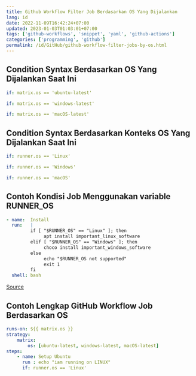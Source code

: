 ```yaml
---
title: Github Workflow Filter Job Berdasarkan OS Yang Dijalankan
lang: id
date: 2022-11-09T16:42:24+07:00
updated: 2023-01-03T01:03:01+07:00
tags: ['github-workflows', 'snippet', 'yaml', 'github-actions']
categories: ['programming', 'github']
permalink: /id/GitHub/github-workflow-filter-jobs-by-os.html
---
```


## Condition Syntax Berdasarkan OS Yang Dijalankan Saat Ini
```yaml
if: matrix.os == 'ubuntu-latest'

if: matrix.os == 'windows-latest'

if: matrix.os == 'macOS-latest'
```

## Condition Syntax Berdasarkan Konteks OS Yang Dijalankan Saat Ini
```yaml
if: runner.os == 'Linux'

if: runner.os == 'Windows'

if: runner.os == 'macOS'
```

## Contoh Kondisi Job Menggunakan variable RUNNER_OS
```yaml
- name:  Install
  run:   |
         if [ "$RUNNER_OS" == "Linux" ]; then
              apt install important_linux_software
         elif [ "$RUNNER_OS" == "Windows" ]; then
              choco install important_windows_software
         else
              echo "$RUNNER_OS not supported"
              exit 1
         fi
  shell: bash
```

[Source](https://stackoverflow.com/a/57948488)

## Contoh Lengkap GitHub Workflow Job Berdasarkan OS
```yaml
runs-on: ${{ matrix.os }}
strategy:
    matrix:
        os: [ubuntu-latest, windows-latest, macOS-latest]
steps:
    - name: Setup Ubuntu
      run : echo "iam running on LINUX"
      if: runner.os == 'Linux'
```
